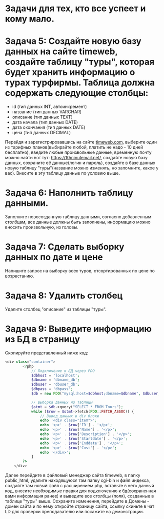 # Задачи для тех, кто все успеет и кому мало.

# Задача 5: Создайте новую базу данных на сайте timeweb, создайте таблицу "туры", которая будет хранить информацию о турах турфирмы. Таблица должна содержать следующие столбцы:

- id (тип данных INT, автоинкремент)
- название (тип данных VARCHAR)
- описание (тип данных TEXT)
- дата начала (тип данных DATE)
- дата окончания (тип данных DATE)
- цена (тип данных DECIMAL)

Перейдя и зарегистрировавшись на сайте [timeweb.com](https://timeweb.com/ru/), выберите один из тарифных планов(выбирайте любой, платить не надо - 10 дней бесплатно), введите любые произвольные данные, временную почту можно найти вот тут: https://10minutemail.net/, создайте новую базу данных, сохраните её данные(логин и пароль), создайте в базе данных новую таблицу "туры"(название можно изменять, но запомните, какое у вас). Внесите в эту таблицу данные по условию выше.

# Задача 6: Наполнить таблицу данными.

Заполните новосозданную таблицу данными, согласно добавленным столбцам, все данные должны быть заполнены, информацию можно вносить произвольную, из головы.

# Задача 7: Сделать выборку данных по дате и цене

Напишите запрос на выборку всех туров, отсортированных по цене по возрастанию.

# Задача 8: Удалить столбец

Удалите столбец "описание" из таблицы "туры".


# Задача 9: Выведите информацию из БД в страницу

Скопируйте представленный ниже код:
```php
<div class="container">
		<?php
			// Подключение к БД через PDO
			$dbhost = 'localhost';
			$dbname = 'dbname_db';
			$dbuser = 'dbuser_db';
			$dbpass = 'dbpass';
			$db = new PDO("mysql:host=$dbhost;dbname=$dbname", $dbuser, $dbpass);

			// Выборка данных из таблицы
			$stmt = $db->query("SELECT * FROM Tours");
			while ($row = $stmt->fetch(PDO::FETCH_ASSOC)) {
				// Вывод данных в div блоки
				echo '<div class="item">';
				echo '<p>' . $row['ID'] . '</p>';
				echo '<p>' . $row['Name'] . '</p>';
				echo '<p>' . $row['Description'] . '</p>';
				echo '<p>' . $row['Startdate'] . '</p>';
				echo '<p>' . $row['Enddate'] . '</p>';
				echo '<p>' . $row['Cost'] . '</p>';
				echo '</div>';
			}
		?>
	</div>
```
Далее перейдите в файловый менеджер сайта timeweb, в папку public_html, удалите находящуюся там папку cgi-bin и файл индекса, создайте там новый файл с расширением php, вставьте в него данный код, внесите необходимые правки для подключению к бд(сохраненная вами информация ранее) и выведите все столбцы (поля), созданные в таблице "туры" выше. Сохраните изменения, перейдите в Домены - домен сайта и по нему откройте страницу сайта, ссылку скиньте в чат LD для проверки преподавателю или покажите на демонстрации.
